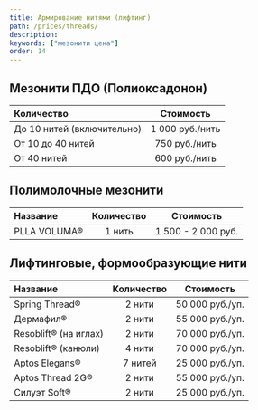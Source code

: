 ```yaml
---
title: Армирование нитями (лифтинг)
path: /prices/threads/
description:
keywords: ["мезонити цена"]
order: 14
---
```


<h2 class="PriceTable__heading">Мезонити ПДО (Полиоксадонон)</h2>

| Количество                 |    Стоимость    |
|:---------------------------|:---------------:|
| До 10 нитей (включительно) | 1 000 руб./нить |
| От 10 до 40 нитей          |  750 руб./нить  |
| От 40 нитей                |  600 руб./нить  |


<h2 class="PriceTable__heading">Полимолочные мезонити</h2>

| Название     | Количество |     Стоимость      |
|:-------------|:----------:|:------------------:|
| PLLA VOLUMA® |   1 нить   | 1 500 - 2 000 руб. |


<h2 class="PriceTable__heading">Лифтинговые, формообразующие нити</h2>

| Название              | Количество |    Стоимость    |
|:----------------------|:----------:|:---------------:|
| Spring Thread®        |   2 нити   | 50 000 руб./уп. |
| Дермафил®             |   2 нити   | 55 000 руб./уп. |
| Resoblift® (на иглах) |   2 нити   | 70 000 руб./уп. |
| Resoblift® (канюли)   |   4 нити   | 70 000 руб./уп. |
| Aptos Elegans®        |  7 нитей   | 25 000 руб./уп. |
| Aptos Thread 2G®      |   2 нити   | 55 000 руб./уп. |
| Силуэт Soft®          |   2 нити   | 25 000 руб./уп. |
